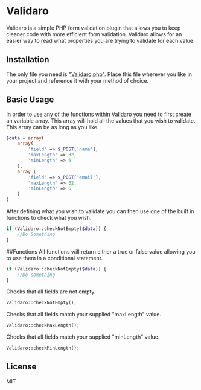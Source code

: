 # Validaro
Validaro is a simple PHP form validation plugin that allows you to keep cleaner code with more efficient form validation. Validaro allows for an easier way to read what properties you are trying to validate for each value.

## Installation
The only file you need is ["Validaro.php"](Validaro.php). Place this file wherever you like in your project and reference it with your method of choice. 

## Basic Usage
In order to use any of the functions within Validaro you need to first create an variable array. This array will hold all the values that you wish to validate. This array can be as long as you like.
```php
$data = array(
    array(
        'field' => $_POST['name'],
        'maxLength' => 32,
        'minLength' => 6
    ),
    array (
        'field' => $_POST['email'],
        'maxLength' => 32,
        'minLength' => 6
    )
)
```

After defining what you wish to validate you can then use one of the built in functions to check what you wish.
```php
if (Validaro::checkNotEmpty($data)) {
    //Do Something
}
```

##Functions
All functions will return either a true or false value allowing you to use them in a conditional statement.  

```php
if (Validaro::checkNotEmpty($data)) {
    //Do something
}
```
Checks that all fields are not empty.
```php 
Validaro::checkNotEmpty();
```
Checks that all fields match your supplied "maxLength" value.
```php
Validaro::checkMaxLength();
```
Checks that all fields match your supplied "minLength" value.
```php
Validaro::checkMinLength();
```
## License
MIT
